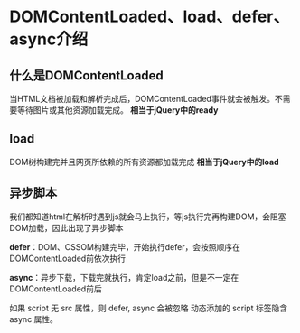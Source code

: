 # DOMContentLoaded、load、defer、async介绍

## 什么是DOMContentLoaded

当HTML文档被加载和解析完成后，DOMContentLoaded事件就会被触发。不需要等待图片或其他资源加载完成。
**相当于jQuery中的ready**

## load

DOM树构建完并且网页所依赖的所有资源都加载完成
**相当于jQuery中的load**

## 异步脚本

我们都知道html在解析时遇到js就会马上执行，等js执行完再构建DOM，会阻塞DOM加载，因此出现了异步脚本

**defer**：DOM、CSSOM构建完毕，开始执行defer，会按照顺序在DOMContentLoaded前依次执行

**async**：异步下载，下载完就执行，肯定load之前，但是不一定在DOMContentLoaded前后

如果 script 无 src 属性，则 defer, async 会被忽略
动态添加的 script 标签隐含 async 属性。